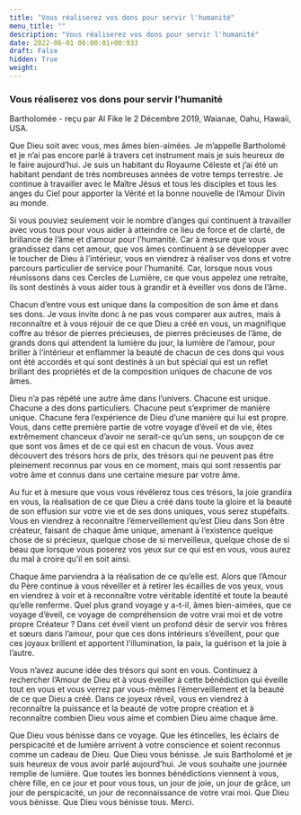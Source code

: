 ```yaml
---
title: "Vous réaliserez vos dons pour servir l'humanité"
menu_title: ""
description: "Vous réaliserez vos dons pour servir l'humanité"
date: 2022-06-01 06:00:01+00:933
draft: False
hidden: True
weight:
---
```

### Vous réaliserez vos dons pour servir l'humanité

Bartholomée - reçu par Al Fike le 2 Décembre 2019, Waianae, Oahu, Hawaii, USA.

Que Dieu soit avec vous, mes âmes bien-aimées. Je m’appelle Bartholomé et je n’ai pas encore parlé à travers cet instrument mais je suis heureux de le faire aujourd’hui. Je suis un habitant du Royaume Céleste et j’ai été un habitant pendant de très nombreuses années de votre temps terrestre. Je continue à travailler avec le Maître Jésus et tous les disciples et tous les anges du Ciel pour apporter la Vérité et la bonne nouvelle de l’Amour Divin au monde.

Si vous pouviez seulement voir le nombre d’anges qui continuent à travailler avec vous tous pour vous aider à atteindre ce lieu de force et de clarté, de brillance de l’âme et d’amour pour l’humanité. Car à mesure que vous grandissez dans cet amour, que vos âmes continuent à se développer avec le toucher de Dieu à l’intérieur, vous en viendrez à réaliser vos dons et votre parcours particulier de service pour l’humanité. Car, lorsque nous vous réunissons dans ces Cercles de Lumière, ce que vous appelez une retraite, ils sont destinés à vous aider tous à grandir et à éveiller vos dons de l’âme.

Chacun d’entre vous est unique dans la composition de son âme et dans ses dons. Je vous invite donc à ne pas vous comparer aux autres, mais à reconnaître et à vous réjouir de ce que Dieu a créé en vous, un magnifique coffre au trésor de pierres précieuses, de pierres précieuses de l’âme, de grands dons qui attendent la lumière du jour, la lumière de l’amour, pour briller à l’intérieur et enflammer la beauté de chacun de ces dons qui vous ont été accordés et qui sont destinés à un but spécial qui est un reflet brillant des propriétés et de la composition uniques de chacune de vos âmes.

Dieu n’a pas répété une autre âme dans l’univers. Chacune est unique. Chacune a des dons particuliers. Chacune peut s’exprimer de manière unique. Chacune fera l’expérience de Dieu d’une manière qui lui est propre. Vous, dans cette première partie de votre voyage d’éveil et de vie, êtes extrêmement chanceux d’avoir ne serait-ce qu’un sens, un soupçon de ce que sont vos âmes et de ce qui est en chacun de vous. Vous avez découvert des trésors hors de prix, des trésors qui ne peuvent pas être pleinement reconnus par vous en ce moment, mais qui sont ressentis par votre âme et connus dans une certaine mesure par votre âme.

Au fur et à mesure que vous vous révélerez tous ces trésors, la joie grandira en vous, la réalisation de ce que Dieu a créé dans toute la gloire et la beauté de son effusion sur votre vie et de ses dons uniques, vous serez stupéfaits. Vous en viendrez à reconnaître l’émerveillement qu’est Dieu dans Son être créateur, faisant de chaque âme unique, amenant à l’existence quelque chose de si précieux, quelque chose de si merveilleux, quelque chose de si beau que lorsque vous poserez vos yeux sur ce qui est en vous, vous aurez du mal à croire qu’il en soit ainsi.

Chaque âme parviendra à la réalisation de ce qu’elle est. Alors que l’Amour du Père continue à vous réveiller et à retirer les écailles de vos yeux, vous en viendrez à voir et à reconnaître votre véritable identité et toute la beauté qu’elle renferme. Quel plus grand voyage y a-t-il, âmes bien-aimées, que ce voyage d’éveil, ce voyage de compréhension de votre vrai moi et de votre propre Créateur ? Dans cet éveil vient un profond désir de servir vos frères et sœurs dans l’amour, pour que ces dons intérieurs s’éveillent, pour que ces joyaux brillent et apportent l’illumination, la paix, la guérison et la joie à l’autre.

Vous n’avez aucune idée des trésors qui sont en vous. Continuez à rechercher l’Amour de Dieu et à vous éveiller à cette bénédiction qui éveille tout en vous et vous verrez par vous-mêmes l’émerveillement et la beauté de ce que Dieu a créé. Dans ce joyeux réveil, vous en viendrez à reconnaître la puissance et la beauté de votre propre création et à reconnaître combien Dieu vous aime et combien Dieu aime chaque âme.

Que Dieu vous bénisse dans ce voyage. Que les étincelles, les éclairs de perspicacité et de lumière arrivent à votre conscience et soient reconnus comme un cadeau de Dieu. Que Dieu vous bénisse. Je suis Bartholomé et je suis heureux de vous avoir parlé aujourd’hui. Je vous souhaite une journée remplie de lumière. Que toutes les bonnes bénédictions viennent à vous, chère fille, en ce jour et pour vous tous, un jour de joie, un jour de grâce, un jour de perspicacité, un jour de reconnaissance de votre vrai moi. Que Dieu vous bénisse. Que Dieu vous bénisse tous. Merci.

